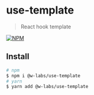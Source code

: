 # use-template

> React hook template

[![NPM](https://img.shields.io/npm/v/@w-labs/use-boolean-state.svg)](https://www.npmjs.com/package/@w-labs/use-boolean-state)

## Install

```sh
# npm
$ npm i @w-labs/use-template
# yarn
$ yarn add @w-labs/use-template
```
